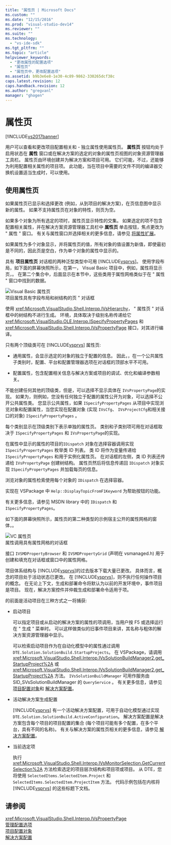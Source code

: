 ```yaml
---
title: "属性页 | Microsoft Docs"
ms.custom: ""
ms.date: "12/15/2016"
ms.prod: "visual-studio-dev14"
ms.reviewer: ""
ms.suite: ""
ms.technology: 
  - "vs-ide-sdk"
ms.tgt_pltfrm: ""
ms.topic: "article"
helpviewer_keywords: 
  - "更改属性的配置选项"
  - "属性页"
  - "属性页中，更改配置选项"
ms.assetid: b9b3e6e8-1e30-4c89-9862-330265dcf38c
caps.latest.revision: 12
caps.handback.revision: 12
ms.author: "gregvanl"
manager: "ghogen"
---
```

# 属性页
[!INCLUDE[vs2017banner](../../code-quality/includes/vs2017banner.md)]

用户可以查看和更改项目配置相关和 \- 独立属性使用属性页。  **属性页** 按钮均处于启用状态在 **属性** 窗口或在解决方案的选定的对象的属性页视图的对象资源管理器工具栏。  属性页由环境创建并为解决方案和项目可用。  它们可能，不过，还能够为利用配置相关属性的项目项。  此功能，当在项目中需要的文件不同的编译器交换机设置适当生成时，可以使用。  
  
## 使用属性页  
 如果属性页已显示和选择更改 \(例如，从到项目的解决方案\)，在页信息图中显示新的属性。  如果不支持属性页在对象的特性，则页为空。  
  
 如果多个对象为所有选定的项时，属性页显示特性的交集。  如果选定的项不包含配置相关属性，并在解决方案资源管理器工具栏中 **属性页** 单击按钮，焦点更改为 " 属性 " 窗口。  有关与属性窗口并选择相关的更多信息，请参见 [将属性扩展](../../extensibility/internals/extending-properties.md)。  
  
 如果属性为多个对象显示，并将属性页的值，所有对象的值设置为新值，即使最初是不同的，因此页是空白，作为单个对象的属性中显示的。  
  
 具有 **项目属性页** 对话框的两种泛型类型中可用 [!INCLUDE[vsprvs](../../code-quality/includes/vsprvs_md.md)]。  使用字段布局，如下面的屏幕快照所示，在第一， Visual Basic 项目中，例如，属性将显示页，。  在第二个集合中，后面显示在本节中，这些类用于属性网格类似于在 " 属性 " 窗口中找到的数据。  
  
 ![Visual Basic 属性页](../../extensibility/internals/media/vsvbproppages.png "vsVBPropPages")  
项目属性具有字段布局和树结构的页 " 对话框  
  
 使用 <xref:Microsoft.VisualStudio.Shell.Interop.IVsHierarchy>， " 属性页 " 对话框中的树结构不进行生成。  环境，具体取决于级别名称传递给它 <xref:Microsoft.VisualStudio.OLE.Interop.ISpecifyPropertyPages> 和 <xref:Microsoft.VisualStudio.Shell.Interop.IVsPropertyPage> 接口，对其进行编译。  
  
 只有两个顶级类可在 [!INCLUDE[vsprvs](../../code-quality/includes/vsprvs_md.md)] 属性页:  
  
-   通用属性，会显示选定的对象的独立于配置的信息。  因此，，在一个公共属性子类别时，配置、平台和配置管理器选项在对话框的顶部水平不可用。  
  
-   配置属性，包含配置相关信息与解决方案或项目的调试、优化和编译参数相关。  
  
 不能创建任何其他的顶级类，但是，可以选择不显示具体在 `IVsPropertyPage`的实现。  如果为，则例如，您没有任何独立于配置的属性公开为对象，可以选择不公开公共属性类。  您显示公共属性，如果 `ISpecifyPropertyPages` 从项目中实现浏览对象和配置属性，当您实现在配置对象 \(实现 `IVsCfg`、 `IVsProjectCfg`和相关接口的对象\) `ISpecifyPropertyPages` 。  
  
 每个类别显示在顶级类别下表示单独的属性页。  类别和子类别项可用在对话框取决于 `ISpecifyPropertyPages` 和 `IVsPropertyPage`的实现。  
  
 在属性中显示的属性的项目的`IDispatch` 对象在选择容器调用实现 `ISpecifyPropertyPages` 枚举类 ID 列表。  类 ID 将作为变量传递给 `ISpecifyPropertyPages` 和用于实例化属性页。  在对话框的左侧，类 ID 列表还传递给 `IVsPropertyPage` 创建树结构。  属性页然后将信息传递回 `IDispatch` 对象实现 `ISpecifyPropertyPages` 并加载每页的信息。  
  
 浏览对象的属性检索使用每个对象的 `IDispatch` 在选择容器。  
  
 实现在 VSPackage 中 `Help::DisplayTopicFromF1Keyword` 为帮助按钮的功能。  
  
 有关更多信息，请参见 MSDN library 中的 `IDispatch` 和 `ISpecifyPropertyPages`。  
  
 如下面的屏幕快照所示，属性页的第二种类型的示例宿主公开的属性网格的窗体，。  
  
 ![VC 属性页](../../extensibility/internals/media/vsvcproppages.gif "vsVCPropPages")  
属性调用具有属性网格的对话框  
  
 接口 `IVSMDPropertyBrowser` 和 `IVSMDPropertyGrid` \(声明在 vsmanaged.h\) 用于创建和填充在对话框或窗口中的属性网格。  
  
 项目体系结构与 [!INCLUDE[vsprvs](../../code-quality/includes/vsprvs_md.md)]的过去版本下载大量已更改。  具体而言，概念的项目处于活动状态已更改。  在 [!INCLUDE[vsprvs](../../code-quality/includes/vsprvs_md.md)]，则不执行任何操作项目的概念。  在无论上下文，生成和部署命令将默认为以前的开发环境中，事件项目是项目。  现在，解决方案控件并仲裁生成和部署命令适用于项。  
  
 的前面是活动项目在三种方式之一将捕获:  
  
-   启动项目  
  
     可以指定项目或从启动的解决方案的属性的项调用，当用户按 F5 或选择运行在 " 生成 " 菜单时。  可以这样做类似的旧事件项目来讲，其名称与粗体的解决方案资源管理器中显示。  
  
     可以检索启动项目作为在自动化模型中的属性通过调用 `DTE.Solution.SolutionBuild.StartupProjects`。  在 VSPackage，请调用 <xref:Microsoft.VisualStudio.Shell.Interop.IVsSolutionBuildManager2.get_StartupProject%2A> 或 <xref:Microsoft.VisualStudio.Shell.Interop.IVsSolutionBuildManager2.get_StartupProject%2A> 方法。  `IVsSolutionBuildManager` 可用作服务由 SID\_SVsSolutionBuildManager 的 `QueryService` 。  有关更多信息，请参见[项目配置对象](../../extensibility/internals/project-configuration-object.md)和 [解决方案配置](../../extensibility/internals/solution-configuration.md)。  
  
-   活动解决方案生成配置  
  
     [!INCLUDE[vsprvs](../../code-quality/includes/vsprvs_md.md)] 有一个活动解决方案配置，可用于自动化模型通过实现 `DTE.Solution.SolutionBuild.ActiveConfiguration`。  解决方案配置是解决方案包含每个项目的项目配置的集合 \(每个项目可能有多个配置，在多个平台，具有不同的名称\)。  有关与解决方案的属性页相关的更多信息，请参见 [解决方案配置](../../extensibility/internals/solution-configuration.md)。  
  
-   当前选定项  
  
     执行 <xref:Microsoft.VisualStudio.Shell.Interop.IVsMonitorSelection.GetCurrentSelection%2A> 方法检索选定的项目层次结构和项目项或项目。  从 DTE，您将使用 `SelectedItems.SelectedItem.Project` 和 `SelectedItems.SelectedItem.ProjectItem` 方法。  代码示例包括在内核将 [!INCLUDE[vsprvs](../../code-quality/includes/vsprvs_md.md)] 的这些标题下文档。  
  
## 请参阅  
 <xref:Microsoft.VisualStudio.Shell.Interop.IVsPropertyPage>   
 [管理配置选项](../../extensibility/internals/managing-configuration-options.md)   
 [项目配置对象](../../extensibility/internals/project-configuration-object.md)   
 [解决方案配置](../../extensibility/internals/solution-configuration.md)